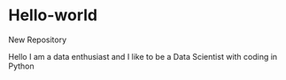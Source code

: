 # Hello-world
New Repository

Hello
I am a data enthusiast and I like to be a Data Scientist with coding in Python
